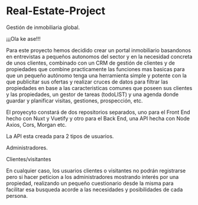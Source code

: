 # Real-Estate-Project
Gestión de inmobiliaria global.

¡¡¡Ola ke ase!!!

Para este proyecto hemos decidido crear un portal inmobiliario basandonos en entrevistas a pequeños autonomos del sector y en la necesidad concreta de unos clientes, combinado con un CRM de gestión de clientes y de propiedades que combine practicamente las funciones mas basicas para que un pequeño autónomo tenga una herramienta simple y potente con la que publicitar sus ofertas y realizar cruces de datos para filtrar las propiedades en base a las caracteristicas comunes que poseen sus clientes y las propiedades, un gestor de tareas (todoLIST) y una agenda donde guardar y planificar visitas, gestiones, prospección, etc.

El proyecyto constará de dos repositorios separados, uno para el Front End hecho con Nuxt y Vuetify  y otro para el Back End, una API hecha con Node Axios, Cors, Morgan etc.

La API esta creada para 2 tipos de usuarios. 

Administradores.

Clientes/visitantes

En cualquier caso, los usuarios clientes o visitantes no podrán registrarse pero si hacer peticion a los administradores mostrando interés por una propiedad, realizando un pequeño cuestionario desde la misma para facilitar esa busqueda acorde a las necesidades y posibilidades de cada persona.





